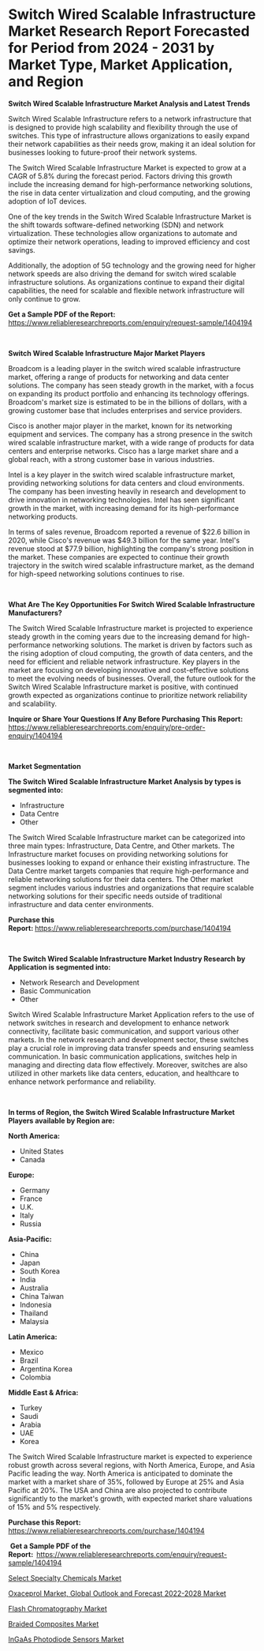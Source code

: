 <p><h1>Switch Wired Scalable Infrastructure Market Research Report Forecasted for Period from 2024 -  2031 by Market Type, Market Application, and Region</h1></p><p><strong>Switch Wired Scalable Infrastructure Market Analysis and Latest Trends</strong></p>
<p><p>Switch Wired Scalable Infrastructure refers to a network infrastructure that is designed to provide high scalability and flexibility through the use of switches. This type of infrastructure allows organizations to easily expand their network capabilities as their needs grow, making it an ideal solution for businesses looking to future-proof their network systems.</p><p>The Switch Wired Scalable Infrastructure Market is expected to grow at a CAGR of 5.8% during the forecast period. Factors driving this growth include the increasing demand for high-performance networking solutions, the rise in data center virtualization and cloud computing, and the growing adoption of IoT devices.</p><p>One of the key trends in the Switch Wired Scalable Infrastructure Market is the shift towards software-defined networking (SDN) and network virtualization. These technologies allow organizations to automate and optimize their network operations, leading to improved efficiency and cost savings.</p><p>Additionally, the adoption of 5G technology and the growing need for higher network speeds are also driving the demand for switch wired scalable infrastructure solutions. As organizations continue to expand their digital capabilities, the need for scalable and flexible network infrastructure will only continue to grow.</p></p>
<p><strong>Get a Sample PDF of the Report:&nbsp;</strong> <a href="https://www.reliableresearchreports.com/enquiry/request-sample/1404194">https://www.reliableresearchreports.com/enquiry/request-sample/1404194</a></p>
<p>&nbsp;</p>
<p><strong>Switch Wired Scalable Infrastructure Major Market Players</strong></p>
<p><p>Broadcom is a leading player in the switch wired scalable infrastructure market, offering a range of products for networking and data center solutions. The company has seen steady growth in the market, with a focus on expanding its product portfolio and enhancing its technology offerings. Broadcom's market size is estimated to be in the billions of dollars, with a growing customer base that includes enterprises and service providers.</p><p>Cisco is another major player in the market, known for its networking equipment and services. The company has a strong presence in the switch wired scalable infrastructure market, with a wide range of products for data centers and enterprise networks. Cisco has a large market share and a global reach, with a strong customer base in various industries.</p><p>Intel is a key player in the switch wired scalable infrastructure market, providing networking solutions for data centers and cloud environments. The company has been investing heavily in research and development to drive innovation in networking technologies. Intel has seen significant growth in the market, with increasing demand for its high-performance networking products.</p><p>In terms of sales revenue, Broadcom reported a revenue of $22.6 billion in 2020, while Cisco's revenue was $49.3 billion for the same year. Intel's revenue stood at $77.9 billion, highlighting the company's strong position in the market. These companies are expected to continue their growth trajectory in the switch wired scalable infrastructure market, as the demand for high-speed networking solutions continues to rise.</p></p>
<p>&nbsp;</p>
<p><strong>What Are The Key Opportunities For Switch Wired Scalable Infrastructure Manufacturers?</strong></p>
<p><p>The Switch Wired Scalable Infrastructure market is projected to experience steady growth in the coming years due to the increasing demand for high-performance networking solutions. The market is driven by factors such as the rising adoption of cloud computing, the growth of data centers, and the need for efficient and reliable network infrastructure. Key players in the market are focusing on developing innovative and cost-effective solutions to meet the evolving needs of businesses. Overall, the future outlook for the Switch Wired Scalable Infrastructure market is positive, with continued growth expected as organizations continue to prioritize network reliability and scalability.</p></p>
<p><strong>Inquire or Share Your Questions If Any Before Purchasing This Report:</strong> <a href="https://www.reliableresearchreports.com/enquiry/pre-order-enquiry/1404194">https://www.reliableresearchreports.com/enquiry/pre-order-enquiry/1404194</a></p>
<p>&nbsp;</p>
<p><strong>Market Segmentation</strong></p>
<p><strong>The Switch Wired Scalable Infrastructure Market Analysis by types is segmented into:</strong></p>
<p><ul><li>Infrastructure</li><li>Data Centre</li><li>Other</li></ul></p>
<p><p>The Switch Wired Scalable Infrastructure market can be categorized into three main types: Infrastructure, Data Centre, and Other markets. The Infrastructure market focuses on providing networking solutions for businesses looking to expand or enhance their existing infrastructure. The Data Centre market targets companies that require high-performance and reliable networking solutions for their data centers. The Other market segment includes various industries and organizations that require scalable networking solutions for their specific needs outside of traditional infrastructure and data center environments.</p></p>
<p><strong>Purchase this Report:&nbsp;</strong><a href="https://www.reliableresearchreports.com/purchase/1404194">https://www.reliableresearchreports.com/purchase/1404194</a></p>
<p>&nbsp;</p>
<p><strong>The Switch Wired Scalable Infrastructure Market Industry Research by Application is segmented into:</strong></p>
<p><ul><li>Network Research and Development</li><li>Basic Communication</li><li>Other</li></ul></p>
<p><p>Switch Wired Scalable Infrastructure Market Application refers to the use of network switches in research and development to enhance network connectivity, facilitate basic communication, and support various other markets. In the network research and development sector, these switches play a crucial role in improving data transfer speeds and ensuring seamless communication. In basic communication applications, switches help in managing and directing data flow effectively. Moreover, switches are also utilized in other markets like data centers, education, and healthcare to enhance network performance and reliability.</p></p>
<p>&nbsp;</p>
<p><strong>In terms of Region, the Switch Wired Scalable Infrastructure Market Players available by Region are:</strong></p>
<p>
    <p> <strong> North America: </strong>
        <ul>
            <li>United States</li>
            <li>Canada</li>
        </ul>
        </p> 
    <p> <strong> Europe: </strong>
        <ul>
            <li>Germany</li>
            <li>France</li>
            <li>U.K.</li>
            <li>Italy</li>
            <li>Russia</li>
        </ul>
        </p> 
    <p> <strong> Asia-Pacific: </strong>
        <ul>
            <li>China</li>
            <li>Japan</li>
            <li>South Korea</li>
            <li>India</li>
            <li>Australia</li>
            <li>China Taiwan</li>
            <li>Indonesia</li>
            <li>Thailand</li>
            <li>Malaysia</li>
        </ul>
        </p> 
    <p> <strong> Latin America: </strong>
        <ul>
            <li>Mexico</li>
            <li>Brazil</li>
            <li>Argentina Korea</li>
            <li>Colombia</li>
        </ul>
        </p> 
    <p> <strong> Middle East & Africa: </strong>
        <ul>
            <li>Turkey</li>
            <li>Saudi</li>
            <li>Arabia</li>
            <li>UAE</li>
            <li>Korea</li>
        </ul>
    </p>
    </p>
<p><p>The Switch Wired Scalable Infrastructure market is expected to experience robust growth across several regions, with North America, Europe, and Asia Pacific leading the way. North America is anticipated to dominate the market with a market share of 35%, followed by Europe at 25% and Asia Pacific at 20%. The USA and China are also projected to contribute significantly to the market's growth, with expected market share valuations of 15% and 5% respectively.</p></p>
<p><strong>Purchase this Report: </strong><a href="https://www.reliableresearchreports.com/purchase/1404194">https://www.reliableresearchreports.com/purchase/1404194</a></p>
<p>&nbsp;<strong>Get a Sample PDF of the Report:&nbsp;&nbsp;</strong><a href="https://www.reliableresearchreports.com/enquiry/request-sample/1404194">https://www.reliableresearchreports.com/enquiry/request-sample/1404194</a></p>
<p><strong></strong></p>
<p><p><a href="https://github.com/brenzgnarento/Market-Research-Report-List-1/blob/main/select-specialty-chemicals-market.md">Select Specialty Chemicals Market</a></p><p><a href="https://butternut-bug-553.notion.site/Oxaceprol-Market-Global-Outlook-and-Forecast-2022-2028-Market-Size-Share-Trends-Analysis-Report--6ebbec12cb344a09ab3f30c3134df4d1">Oxaceprol Market, Global Outlook and Forecast 2022-2028 Market</a></p><p><a href="https://view.publitas.com/reportprime-1/flash-chromatography-market-with-the-goal-of-estimating-the-market-size-and-future-growth-potential-of-various-market-segments-based-on-component-applications-end-user-and-region/">Flash Chromatography Market</a></p><p><a href="https://view.publitas.com/reportprime-1/braided-composites-market-size-market-trends-and-growth-outlook-forecasted-for-period-from-2024-to-2031/">Braided Composites Market</a></p><p><a href="https://github.com/jerrycopelandthomaswsqd8q/Market-Research-Report-List-1/blob/main/ingaas-photodiode-sensors-market.md">InGaAs Photodiode Sensors Market</a></p></p>